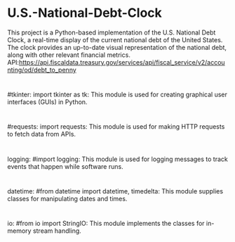 # U.S.-National-Debt-Clock
This project is a Python-based implementation of the U.S. National Debt Clock, a real-time display of the current national debt of the United States. The clock provides an up-to-date visual representation of the national debt, along with other relevant financial metrics.
API:https://api.fiscaldata.treasury.gov/services/api/fiscal_service/v2/accounting/od/debt_to_penny

#
#tkinter:
import tkinter as tk: This module is used for creating graphical user interfaces (GUIs) in Python.
#
#requests:
import requests: This module is used for making HTTP requests to fetch data from APIs.
#
logging:
#import logging: This module is used for logging messages to track events that happen while software runs.
#
datetime:
#from datetime import datetime, timedelta: This module supplies classes for manipulating dates and times.
#
io:
#from io import StringIO: This module implements the classes for in-memory stream handling.

